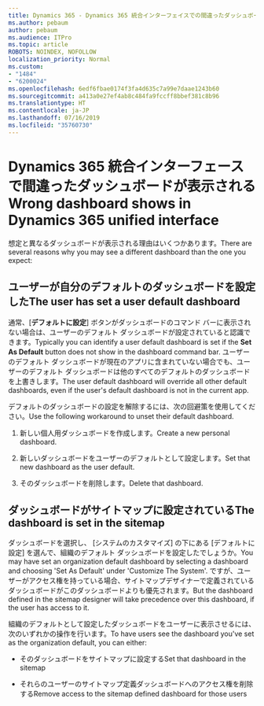 ```yaml
---
title: Dynamics 365 - Dynamics 365 統合インターフェイスでの間違ったダッシュボードの表示
ms.author: pebaum
author: pebaum
ms.audience: ITPro
ms.topic: article
ROBOTS: NOINDEX, NOFOLLOW
localization_priority: Normal
ms.custom:
- "1484"
- "6200024"
ms.openlocfilehash: 6edf6fbae0174f3fa4d635c7a99e7daae1243b60
ms.sourcegitcommit: a413a0e27ef4ab8c484fa9fccff8bbef381c8b96
ms.translationtype: HT
ms.contentlocale: ja-JP
ms.lasthandoff: 07/16/2019
ms.locfileid: "35760730"
---
```

# <a name="wrong-dashboard-shows-in-dynamics-365-unified-interface"></a><span data-ttu-id="51f77-102">Dynamics 365 統合インターフェースで間違ったダッシュボードが表示される</span><span class="sxs-lookup"><span data-stu-id="51f77-102">Wrong dashboard shows in Dynamics 365 unified interface</span></span>

<span data-ttu-id="51f77-103">想定と異なるダッシュボードが表示される理由はいくつかあります。</span><span class="sxs-lookup"><span data-stu-id="51f77-103">There are several reasons why you may see a different dashboard than the one you expect:</span></span>

## <a name="the-user-has-set-a-user-default-dashboard"></a><span data-ttu-id="51f77-104">ユーザーが自分のデフォルトのダッシュボードを設定した</span><span class="sxs-lookup"><span data-stu-id="51f77-104">The user has set a user default dashboard</span></span> 

<span data-ttu-id="51f77-105">通常、[**デフォルトに設定**] ボタンがダッシュボードのコマンド バーに表示されない場合は、ユーザーのデフォルト ダッシュボードが設定されていると認識できます。</span><span class="sxs-lookup"><span data-stu-id="51f77-105">Typically you can identify a user default dashboard is set if the **Set As Default** button does not show in the dashboard command bar.</span></span> <span data-ttu-id="51f77-106">ユーザーのデフォルト ダッシュボードが現在のアプリに含まれていない場合でも、ユーザーのデフォルト ダッシュボードは他のすべてのデフォルトのダッシュボードを上書きします。</span><span class="sxs-lookup"><span data-stu-id="51f77-106">The user default dashboard will override all other default dashboards, even if the user's default dashboard is not in the current app.</span></span>

<span data-ttu-id="51f77-107">デフォルトのダッシュボードの設定を解除するには、次の回避策を使用してください。</span><span class="sxs-lookup"><span data-stu-id="51f77-107">Use the following workaround to unset their default dashboard.</span></span>

1. <span data-ttu-id="51f77-108">新しい個人用ダッシュボードを作成します。</span><span class="sxs-lookup"><span data-stu-id="51f77-108">Create a new personal dashboard.</span></span>

2. <span data-ttu-id="51f77-109">新しいダッシュボードをユーザーのデフォルトとして設定します。</span><span class="sxs-lookup"><span data-stu-id="51f77-109">Set that new dashboard as the user default.</span></span>

3. <span data-ttu-id="51f77-110">そのダッシュボードを削除します。</span><span class="sxs-lookup"><span data-stu-id="51f77-110">Delete that dashboard.</span></span>

## <a name="the-dashboard-is-set-in-the-sitemap"></a><span data-ttu-id="51f77-111">ダッシュボードがサイトマップに設定されている</span><span class="sxs-lookup"><span data-stu-id="51f77-111">The dashboard is set in the sitemap</span></span>

<span data-ttu-id="51f77-112">ダッシュボードを選択し、 [システムのカスタマイズ] の下にある [デフォルトに設定] を選んで、組織のデフォルト ダッシュボードを設定したでしょうか。</span><span class="sxs-lookup"><span data-stu-id="51f77-112">You may have set an organization default dashboard by selecting a dashboard and choosing 'Set As Default' under 'Customize The System'.</span></span> <span data-ttu-id="51f77-113">ですが、ユーザーがアクセス権を持っている場合、サイトマップデザイナーで定義されているダッシュボードがこのダッシュボードよりも優先されます。</span><span class="sxs-lookup"><span data-stu-id="51f77-113">But the dashboard defined in the sitemap designer will take precedence over this dashboard, if the user has access to it.</span></span>

<span data-ttu-id="51f77-114">組織のデフォルトとして設定したダッシュボードをユーザーに表示させるには、次のいずれかの操作を行います。</span><span class="sxs-lookup"><span data-stu-id="51f77-114">To have users see the dashboard you've set as the organization default, you can either:</span></span>

* <span data-ttu-id="51f77-115">そのダッシュボードをサイトマップに設定する</span><span class="sxs-lookup"><span data-stu-id="51f77-115">Set that dashboard in the sitemap</span></span>

* <span data-ttu-id="51f77-116">それらのユーザーのサイトマップ定義ダッシュボードへのアクセス権を削除する</span><span class="sxs-lookup"><span data-stu-id="51f77-116">Remove access to the sitemap defined dashboard for those users</span></span>

